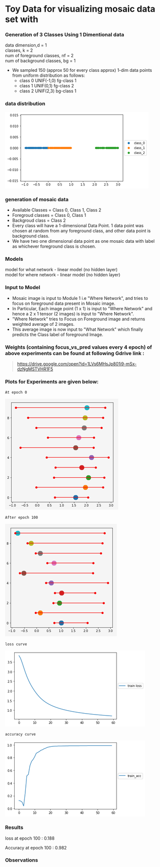 # Toy Data for visualizing mosaic data set with 


### Generation of 3 Classes Using 1 Dimentional data  
  data dimension,d = 1    
  classes, k = 2  
  num of foreground classes, nf = 2   
  num of background classes, bg = 1   
  - We sampled 150 (approx 50 for every class approx) 1-dim data points from uniform distribution as follows:
     - class 0 UNIF(-1,0) fg-class 1
     - class 1 UNIF(0,1) fg-class 2
     - class 2 UNIF(2,3) bg-class 1
  
   ###     data distribution
  ![](./plots_images/data_distribution.png)
  
  ### generation of mosaic data
  - Available Classes = Class 0, Class 1, Class 2
  - Foregroud classes = Class 0, Class 1
  - Backgroud class =  Class 2
  - Every class will have a 1-dimensional Data Point. 1 data point was chosen at random from any foreground class, and other data point is  background class.
  - We have two one dimensional data point as one mosaic data with label as whichever foreground class is chosen.
  
### Models
model for what network - linear model (no hidden layer)  
model for where network - linear model (no hidden layer)   

### Input to Model
- Mosaic image is input to Module 1 i.e "Where Network", and tries to focus on foreground data present in Mosaic image.
- In Particular, Each image point (1 x 1) is input to "Where Network" and hence a 2 x 1 tensor (2 images) is input to "Where Network".
- "Where Network" tries to Focus on Foreground image and returns weighted average of 2 images.
- This average image is now input to "What Network" which finally predicts the Class label of foreground Image.

### Weights (containing focus_vs_pred values every 4 epoch) of above experiments can be found at following Gdrive link :
> https://drive.google.com/open?id=1LVs6MHsJp801i9-mSx-dzNgMSTVHR1F5

### Plots for Experiments are given below:
    At epoch 0    
![](./plots_images/epoch_0.png)
 
    After epoch 100    
![](./plots_images/epoch_100.png)
   
    loss curve   
 ![](./plots_images/loss_curve.png)
   
   
    accuracy curve     
   ![](./plots_images/acc_curve.png)
 
### Results 
loss at epoch 100 : 0.188

Accuracy at epoch 100 : 0.982


### Observations



